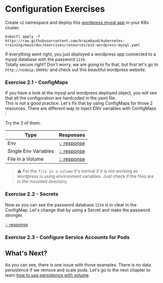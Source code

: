 # Configuration Exercises
Create `n2` namespace and deploy this [wordpress mysql app](resources/ex2-wordpress-mysql.yaml) in your K8s cluster.

    kubectl apply -f https://raw.githubusercontent.com/kraimbaud/kubernetes-training/main/doc/exercises/resources/ex2-wordpress-mysql.yaml

If everything went right, you just deployed a wordpress app connected to a mysql database with the password `1234`.   
Totally secure right? Don't worry, we are going to fix that, but first let's go to `http://nodeip:30999/` 
and check out this beautiful wordpress website.

### Exercise 2.1 - ConfigMaps
If you have a look at the mysql and wordpress deployed object, you will see that all the configuration are hardcoded in the yaml file.   
This is not a good practice. Let's fix that by using ConfigMaps for those 2 resources. 
There are different way to inject ENV variables with ConfigMaps :   

Try the 3 of them.   

| Type                 | Responses                                                              |
| -------------------- | ---------------------------------------------------------------------- |
| Env                  | [:bulb: response](responses/ex2/ex2-configMaps-1-wordpress-mysql.yaml) |
| Single Env Variables | [:bulb: response](responses/ex2/ex2-configMaps-2-wordpress-mysql.yaml) |
| File in a Volume     | [:bulb: response](responses/ex2/ex2-configMaps-3-wordpress-mysql.yaml) |

> :warning: For the `file in a volume` it's normal if it is not working as wordpress is using environment variables. 
> Just check if the files are in the mounted directory.

### Exercise 2.2 - Secrets
Now as you can see the password database `1234` is in clear in the ConfigMap. Let's change that by using a Secret and
make the password stronger.

[:bulb: response](responses/ex2/ex2-secrets-wordpress-mysql.yaml)

### Exercise 2.3 - Configure Service Accounts for Pods

## What's Next?
As you can see, there is one issue with those examples. There is no data persistence if we remove and scale pods.
Let's go to the next chapter to learn [how to use persistence with volume](persistence.md).
